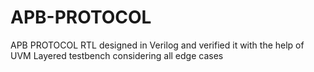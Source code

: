 # APB-PROTOCOL
APB PROTOCOL RTL designed in Verilog and verified it with the help of UVM Layered testbench considering all edge cases
